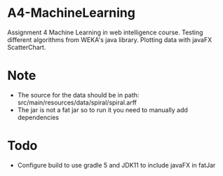 # A4-MachineLearning
Assignment 4 Machine Learning in web intelligence course. Testing different algorithms from WEKA's java library.
Plotting data with javaFX ScatterChart.

# Note
- The source for the data should be in path: src/main/resources/data/spiral/spiral.arff
- The jar is not a fat jar so to run it you need to manually add dependencies

# Todo
- Configure build to use gradle 5 and JDK11 to include javaFX in fatJar
